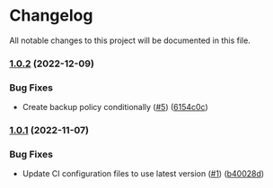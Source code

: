 # Changelog

All notable changes to this project will be documented in this file.

### [1.0.2](https://github.com/terraform-aws-modules/terraform-aws-efs/compare/v1.0.1...v1.0.2) (2022-12-09)


### Bug Fixes

* Create backup policy conditionally ([#5](https://github.com/terraform-aws-modules/terraform-aws-efs/issues/5)) ([6154c0c](https://github.com/terraform-aws-modules/terraform-aws-efs/commit/6154c0c6088d7b220f5193dc0f7809f0b7ddc921))

### [1.0.1](https://github.com/terraform-aws-modules/terraform-aws-efs/compare/v1.0.0...v1.0.1) (2022-11-07)


### Bug Fixes

* Update CI configuration files to use latest version ([#1](https://github.com/terraform-aws-modules/terraform-aws-efs/issues/1)) ([b40028d](https://github.com/terraform-aws-modules/terraform-aws-efs/commit/b40028d9d0139318764c7ef1cdac124e80c0f902))
